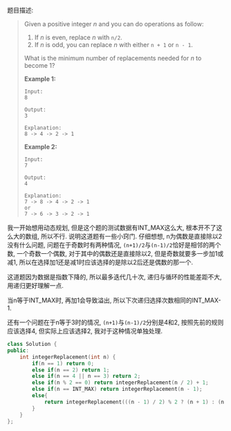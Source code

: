 题目描述:

> Given a positive integer *n* and you can do operations as follow:
>
> 1. If *n* is even, replace *n* with `n/2`.
> 2. If *n* is odd, you can replace *n* with either `n + 1` or `n - 1`.
>
> What is the minimum number of replacements needed for *n* to become 1?
>
> **Example 1:**
>
> ```
> Input:
> 8
>
> Output:
> 3
>
> Explanation:
> 8 -> 4 -> 2 -> 1
> ```
>
> **Example 2:**
>
> ```
> Input:
> 7
>
> Output:
> 4
>
> Explanation:
> 7 -> 8 -> 4 -> 2 -> 1
> or
> 7 -> 6 -> 3 -> 2 -> 1
> ```

我一开始想用动态规划, 但是这个题的测试数据有INT_MAX这么大, 根本开不了这么大的数组, 所以不行. 说明这道题有一些小窍门. 仔细想想, n为偶数是直接除以2没有什么问题, 问题在于奇数时有两种情况, `(n+1)/2`与`(n-1)/2`恰好是相邻的两个数, 一个奇数一个偶数, 对于其中的偶数还是直接除以2, 但是奇数就要多一步加1或减1, 所以在选择加1还是减1时应该选择的是除以2后还是偶数的那一个. 

这道题因为数据是指数下降的, 所以最多迭代几十次, 递归与循环的性能差距不大, 用递归更好理解一点. 

当n等于INT_MAX时, 再加1会导致溢出, 所以下次递归选择次数相同的INT_MAX-1.

还有一个问题在于n等于3时的情况, `(n+1)`与`(n-1)/2`分别是4和2, 按照先前的规则应该选择4, 但实际上应该选择2, 我对于这种情况单独处理.

```c++
class Solution {
public:
	int integerReplacement(int n) {
	    if(n == 1) return 0;
	    else if(n == 2) return 1;
	    else if(n == 4 || n == 3) return 2;
	    else if(n % 2 == 0) return integerReplacement(n / 2) + 1;
	    else if(n == INT_MAX) return integerReplacement(n - 1);
	    else{
	        return integerReplacement(((n - 1) / 2) % 2 ? (n + 1) : (n - 1)) + 1;
	    }
	}
};
```

